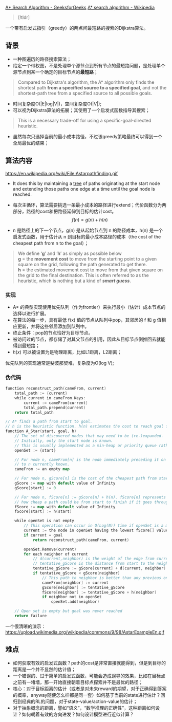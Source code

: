 [A\* Search Algorithm - GeeksforGeeks](https://www.geeksforgeeks.org/a-search-algorithm/)
[A\* search algorithm - Wikipedia](https://en.wikipedia.org/wiki/A*_search_algorithm)

> [!tldr]
> 
一个带有启发式指引（greedy）的两点间最短路的搜索的Dijkstra算法。
## 背景

- 一种图遍历的路径搜索算法；
- 给定一个带权图，不是处理单个源节点到所有节点的最短路问题，是处理单个源节点到某一个确定的目标节点的**最短路**；
> Compared to Dijkstra's algorithm, the A* algorithm only finds the shortest path **from a specified source to a specified goal**, and not the shortest-path tree from a specified source to all possible goals.
- 时间复杂度O(|E|log|V|)，空间复杂度O(|V|);
- 可以视为Dijkstra算法的拓展；其使用了一个启发式函数指导其搜索；
> This is a necessary trade-off for using a specific-goal-directed heuristic.
- 虽然每次只选择当前的最小成本路径，不过该greedy策略最终可以得到一个全局最优的结果；

## 算法内容

https://en.wikipedia.org/wiki/File:Astarpathfinding.gif
- It does this by maintaining a [tree](https://en.wikipedia.org/wiki/Tree_(data_structure) "Tree (data structure)") of paths originating at the start node and extending those paths one edge at a time until the goal node is reached.
- 每次主循环，算法需要挑选一条最小成本的路径进行extend；代价函数分为两部分，路径的cost和把路径延伸到目标的估计cost。
$$
f(n)=g(n)+h(n)
$$

- n 是路径上的下一个节点，g(n) 是从起始节点到 n 的路径成本，h(n) 是一个启发式函数，用于估计从 n 到目标的最小成本路径的成本（the cost of the cheapest path from n to the goal）；
> We define ‘**g**’ and ‘**h**’ as simply as possible below  
> **g** = the **movement cost** to move from the starting point to a given square on the grid, following the path generated to get there.   
> **h** = the estimated movement cost to move from that given square on the grid to the final destination. This is often referred to as the heuristic, which is nothing but a kind of ***smart guess***.

### 实现

- A* 的典型实现使用优先队列（作为frontier）来执行最小（估计）成本节点的选择以进行扩展。
- 在算法的每一步，具有最低 f(x) 值的节点从队列中pop，其邻居的 f 和 g 值相应更新，并将这些邻居添加到队列中。
- 终止条件：pop的节点恰好为目标节点。
- 被访问过的节点，都存储了对其父节点的引用，因此从目标节点倒推回去就能得到最短路；
- $h(x)$ 可以被设置为是物理距离，比如L1距离，L2距离；

优先队列的实现通常是斐波那契堆，复杂度为O(log V);
### 伪代码

```go
function reconstruct_path(cameFrom, current)
    total_path := {current}
    while current in cameFrom.Keys:
        current := cameFrom[current]
        total_path.prepend(current)
    return total_path

// A* finds a path from start to goal.
// h is the heuristic function. h(n) estimates the cost to reach goal from node n.
function A_Star(start, goal, h)
    // The set of discovered nodes that may need to be (re-)expanded.
    // Initially, only the start node is known.
    // This is usually implemented as a min-heap or priority queue rather than a hash-set.
    openSet := {start}

    // For node n, cameFrom[n] is the node immediately preceding it on the cheapest path from the start
    // to n currently known.
    cameFrom := an empty map

    // For node n, gScore[n] is the cost of the cheapest path from start to n currently known.
    gScore := map with default value of Infinity
    gScore[start] := 0

    // For node n, fScore[n] := gScore[n] + h(n). fScore[n] represents our current best guess as to
    // how cheap a path could be from start to finish if it goes through n.
    fScore := map with default value of Infinity
    fScore[start] := h(start)

    while openSet is not empty
        // This operation can occur in O(Log(N)) time if openSet is a min-heap or a priority queue
        current := the node in openSet having the lowest fScore[] value
        if current = goal
            return reconstruct_path(cameFrom, current)

        openSet.Remove(current)
        for each neighbor of current
            // d(current,neighbor) is the weight of the edge from current to neighbor
            // tentative_gScore is the distance from start to the neighbor through current
            tentative_gScore := gScore[current] + d(current, neighbor)
            if tentative_gScore < gScore[neighbor]
                // This path to neighbor is better than any previous one. Record it!
                cameFrom[neighbor] := current
                gScore[neighbor] := tentative_gScore
                fScore[neighbor] := tentative_gScore + h(neighbor)
                if neighbor not in openSet
                    openSet.add(neighbor)

    // Open set is empty but goal was never reached
    return failure
```

一个很清晰的演示：https://upload.wikimedia.org/wikipedia/commons/9/98/AstarExampleEn.gif

## 难点
- 如何获取有效的启发式函数？path的cost是非常直接就能得到，但是到目标的距离是一个并不显然的估计值；
- 一个错误的、过于简单的启发式函数，可能会造成误导的效果，比如在目标点之前有一堵墙，那一开始直接朝着目标点探索并不是最优的路径；
- 核心：对于目标距离的估计（或者是对未来reward的期望，对于正确得到答案的概率，anyway随便怎么样都是同一套）如何基于当前的state进行估计？回归到经典的RL的问题，对于state-value/action-value的估计；
- 对于抽象概念的距离，譬如“语义”，“数学推理的正确性”，这种距离如何设计？如何朝着有效的方向进发？如何设计模型进行近似计算？